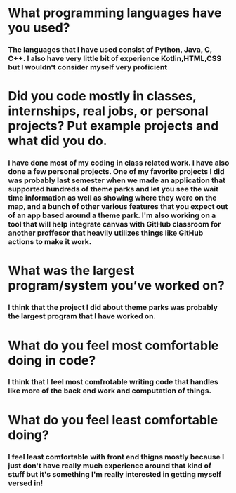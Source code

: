 # What programming languages have you used?

### The languages that I have used consist of Python, Java, C, C++. I also have very little bit of experience Kotlin,HTML,CSS but I wouldn't consider myself very proficient

# Did you code mostly in classes, internships, real jobs, or personal projects? Put example projects and what did you do.

### I have done most of my coding in class related work. I have also done a few personal projects. One of my favorite projects I did was probably last semester when we made an application that supported hundreds of theme parks and let you see the wait time information as well as showing where they were on the map, and a bunch of other various features that you expect out of an app based around a theme park. I'm also working on a tool that will help integrate canvas with GitHub classroom for another proffesor that heavily utilizes things like GitHub actions to make it work. 

# What was the largest program/system you’ve worked on?

### I think that the project I did about theme parks was probably the largest program that I have worked on. 

# What do you feel most comfortable doing in code?

### I think that I feel most comfrotable writing code that handles like more of the back end work and computation of things. 

# What do you feel least comfortable doing?

### I feel least comfortable with front end thigns mostly because I just don't have really much experience around that kind of stuff but it's something I'm really interested in getting myself versed in! 


